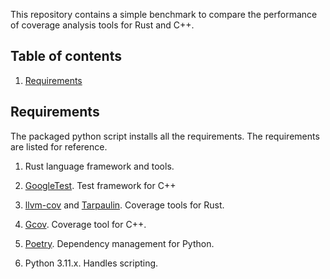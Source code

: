 This repository contains a simple benchmark to compare the performance of
coverage analysis tools for Rust and C++.

## Table of contents

1. [Requirements](#Requirements)


## Requirements

The packaged python script installs all the requirements. The requirements are listed for
reference.

1. Rust language framework and tools.

2. [GoogleTest](https://github.com/google/googletest). Test framework for C++

3. [llvm-cov](https://github.com/taiki-e/cargo-llvm-cov) and [Tarpaulin](https://github.com/xd009642/tarpaulin). Coverage tools for Rust.

4. [Gcov](https://gcc.gnu.org/onlinedocs/gcc/Gcov.html). Coverage tool for C++.

5. [Poetry](https://python-poetry.org). Dependency management for Python.

6. Python 3.11.x. Handles scripting.
